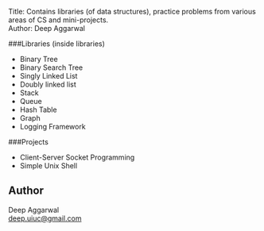 Title: Contains libraries (of data structures), practice problems from various areas of CS and mini-projects.  
Author: Deep Aggarwal  

###Libraries (inside libraries)
- Binary Tree
- Binary Search Tree
- Singly Linked List
- Doubly linked list
- Stack
- Queue
- Hash Table
- Graph
- Logging Framework

###Projects
- Client-Server Socket Programming
- Simple Unix Shell

Author
------
Deep Aggarwal  
deep.uiuc@gmail.com  
